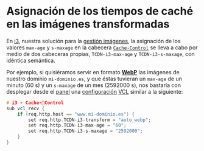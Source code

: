 # Asignación de los tiempos de caché en las imágenes transformadas

En [i3](./), nuestra solución para la [gestión imágenes](broken-reference), la asignación de los valores `max-age` y `s-maxage` en la cabecera [`Cache-Control`](../../getting-started/faq/glosario/cache-control.md) se lleva a cabo por medio de dos cabeceras propias, `TCDN-i3-max-age` y `TCDN-i3-s-maxage`, con idéntica semántica.

Por ejemplo, si quisiéramos servir en formato [**WebP**](conversion-a-webp.md) las imágenes de nuestro dominio `mi-dominio.es`, y que éstas tuvieran un `max-age` de un minuto (60 s) y un `s-maxage` de un mes (2592000 s), nos bastaría con desplegar desde el [panel](../../getting-started/dashboard/) una [configuración](../../getting-started/dashboard/autoprovisionamiento/) [VCL](../vcl/) similar a la siguiente:

```c
# i3 - Cache-Control
sub vcl_recv {
    if (req.http.host == "www.mi-dominio.es") {
        set req.http.TCDN-i3-transform = "auto_webp";
        set req.http.TCDN-i3-max-age = "60";
        set req.http.TCDN-i3-s-maxage = "2592000";
    }
}
```
